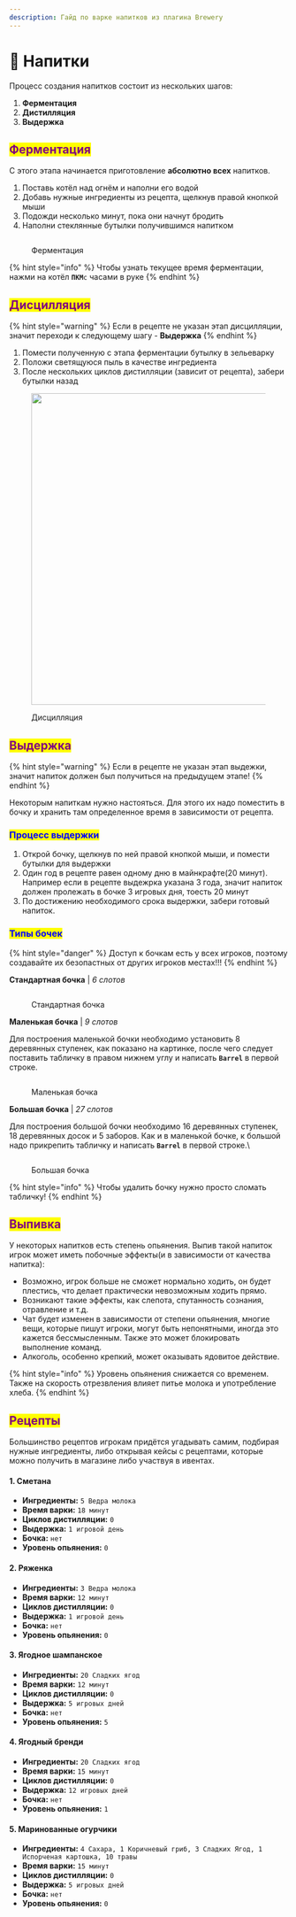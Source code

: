 ```yaml
---
description: Гайд по варке напитков из плагина Brewery
---
```


# 🍹 Напитки

Процесс  создания напитков состоит из нескольких шагов:

1. **Ферментация**
2. **Дистилляция**
3. **Выдержка**

## <mark style="color:purple;">Ферментация</mark>

С этого этапа начинается приготовление **абсолютно всех** напитков.

1. Поставь котёл над огнём и наполни его водой
2. Добавь нужные ингредиенты из рецепта, щелкнув правой кнопкой мыши
3. Подожди несколько минут, пока они начнут бродить
4. Наполни стеклянные бутылки получившимся напитком

<figure><img src="../.gitbook/assets/spaces_HgVUTKgo0qPvVdzcUNcR_uploads_k9l1jV4j9QFG1WP2WCWb_Brewery.webp" alt=""><figcaption><p>Ферментация</p></figcaption></figure>

{% hint style="info" %}
Чтобы узнать текущее время ферментации, нажми на котёл **`ПКМ`**`с` часами в руке
{% endhint %}

## <mark style="color:purple;">Дисцилляция</mark>

{% hint style="warning" %}
Если в рецепте не указан этап дисцилляции, значит переходи к следующему шагу - **Выдержка**
{% endhint %}

1. Помести полученную с этапа ферментации бутылку в зельеварку
2. Положи светящуюся пыль в качестве ингредиента
3. После нескольких циклов дистилляции (зависит от рецепта), забери бутылки назад

<figure><img src="../.gitbook/assets/image (3) (5).png" alt="" width="563"><figcaption><p>Дисцилляция</p></figcaption></figure>

## <mark style="color:purple;">Выдержка</mark>

{% hint style="warning" %}
Если в рецепте не указан этап выдежки, значит напиток должен был получиться на предыдущем этапе!
{% endhint %}

Некоторым напиткам нужно настояться. Для этого их надо поместить в бочку и хранить там определенное время в зависимости от рецепта.

### <mark style="color:blue;">Процесс выдержки</mark>

1. Открой бочку, щелкнув по ней правой кнопкой мыши, и помести бутылки для выдержки
2. Один год в рецепте равен одному дню в майнкрафте(20 минут). Например если в рецепте выдежрка указана 3 года, значит напиток должен пролежать в бочке 3 игровых дня, тоесть 20 минут
3. По достижению необходимого срока выдержки, забери готовый напиток.

### <mark style="color:blue;">Типы бочек</mark>

{% hint style="danger" %}
Доступ к бочкам есть у всех игроков, поэтому создавайте их безопастных от других игроков местах!!!
{% endhint %}

**Стандартная бочка** | _6 слотов_

<figure><img src="../.gitbook/assets/image (4) (4).png" alt=""><figcaption><p>Стандартная бочка</p></figcaption></figure>

**Маленькая бочка** | _9 слотов_

Для построения маленькой бочки необходимо установить 8 деревянных ступенек, как показано на картинке, после чего следует поставить табличку в правом нижнем углу и написать **`Barrel`**  в первой строке.

<figure><img src="../.gitbook/assets/image (22).png" alt=""><figcaption><p>Маленькая бочка</p></figcaption></figure>

**Большая бочка** | _27 слотов_

Для построения большой бочки необходимо 16 деревянных ступенек, 18 деревянных досок и 5 заборов. Как и в маленькой бочке, к большой надо прикрепить табличку и написать **`Barrel`** в первой строке.\


<figure><img src="../.gitbook/assets/image (23).png" alt=""><figcaption><p>Большая бочка</p></figcaption></figure>

{% hint style="info" %}
Чтобы удалить бочку нужно просто сломать табличку!
{% endhint %}

## <mark style="color:purple;">Выпивка</mark>

У некоторых напитков есть степень опьянения. Выпив такой напиток игрок может иметь побочные эффекты(и в зависимости от качества напитка):

* Возможно, игрок больше не сможет нормально ходить, он будет плестись, что делает практически невозможным ходить прямо.
* Возникают такие эффекты, как слепота, спутанность сознания, отравление и т.д.
* Чат будет изменен в зависимости от степени опьянения, многие вещи, которые пишут игроки, могут быть непонятными, иногда это кажется бессмысленным. Также это может блокировать выполнение команд.
* Алкоголь, особенно крепкий, может оказывать ядовитое действие.

{% hint style="info" %}
Уровень опьянения снижается со временем. Также на скорость отрезвления влияет питье молока и употребление хлеба.
{% endhint %}

## <mark style="color:purple;">Рецепты</mark>

Большинство рецептов игрокам придётся угадывать самим, подбирая нужные ингредиенты, либо открывая кейсы с рецептами, которые можно получить в магазине либо участвуя в ивентах.

#### 1. Сметана  <a href="#id-50.-irlandskii-kofe" id="id-50.-irlandskii-kofe"></a>

* **Ингредиенты:** `5 Ведра молока`
* **Время варки:** `18 минут`
* **Циклов дистилляции:** `0`
* **Выдержка:** `1 игровой день`
* **Бочка:** `нет`
* **Уровень опьянения:** `0`

#### 2. Ряженка  <a href="#id-50.-irlandskii-kofe" id="id-50.-irlandskii-kofe"></a>

* **Ингредиенты:**  `3 Ведра молока`
* **Время варки:** `12 минут`
* **Циклов дистилляции:** `0`
* **Выдержка:** `1 игровой день`
* **Бочка:** `нет`
* **Уровень опьянения:** `0`

#### 3. Ягодное шампанское <a href="#id-50.-irlandskii-kofe" id="id-50.-irlandskii-kofe"></a>

* **Ингредиенты:** `20 Сладких ягод`
* **Время варки:** `12 минут`
* **Циклов дистилляции:** `0`
* **Выдержка:** `5 игровых дней`
* **Бочка:** `нет`
* **Уровень опьянения:** `5`

#### 4. Ягодный бренди <a href="#id-50.-irlandskii-kofe" id="id-50.-irlandskii-kofe"></a>

* **Ингредиенты:** `20 Сладких ягод`
* **Время варки:** `15 минут`
* **Циклов дистилляции:** `0`
* **Выдержка:** `12 игровых дней`
* **Бочка:** `нет`
* **Уровень опьянения:** `1`

#### 5. Маринованные огурчики <a href="#id-50.-irlandskii-kofe" id="id-50.-irlandskii-kofe"></a>

* **Ингредиенты:** `4 Сахара, 1 Коричневый гриб, 3 Сладких Ягод, 1 Испорченая картошка, 10 травы`
* **Время варки:** `15 минут`
* **Циклов дистилляции:** `0`
* **Выдержка:** `5 игровых дней`
* **Бочка:** `нет`
* **Уровень опьянения:** `0`
